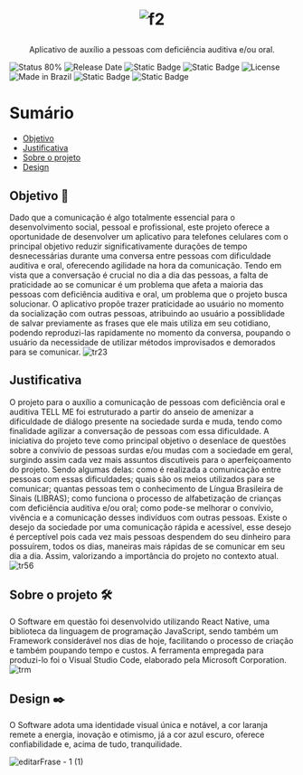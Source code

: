 # <p align="center">![f2](https://github.com/EnioBristotJunior/TellMe/assets/142932338/1f15cbe3-b59e-4e59-a91a-20a7869925ba)</p>

<p align="center">Aplicativo de auxílio a pessoas com deficiência auditiva e/ou oral.</p>

![Status 80%](https://img.shields.io/badge/Status-80%25-ff7f00)
![Release Date](https://img.shields.io/badge/Release%20Date-%2F%2F%2F%2F%2F%2F-420001)
![Static Badge](https://img.shields.io/badge/React%20Native-00a9cf?logo=react)
![Static Badge](https://img.shields.io/badge/JavaScript-000000?logo=javascript)
![License](https://img.shields.io/badge/License-ETEC-8c0a0a)
![Made in Brazil](https://img.shields.io/badge/Made%20in-Brazil-04360d)
![Static Badge](https://img.shields.io/badge/Android-000000?logo=android)
![Static Badge](https://img.shields.io/badge/Mongo%20DB-16134a?logo=mongodb)

Sumário
=================

  * [Objetivo](#objetivo)
  * [Justificativa](#justificativa)
  * [Sobre o projeto](#sobre-o-projeto)
  * [Design](#design)

## Objetivo 🎯
Dado que a comunicação é algo totalmente essencial para o desenvolvimento social, pessoal e profissional, este projeto oferece a oportunidade de desenvolver um aplicativo para telefones celulares com o principal objetivo reduzir significativamente durações de tempo desnecessárias durante uma conversa entre pessoas com dificuldade auditiva e oral, oferecendo agilidade na hora da comunicação. Tendo em vista que a conversação é crucial no dia a dia das pessoas, a falta de praticidade ao se comunicar é um problema que afeta a maioria das pessoas com deficiência auditiva e oral, um problema que o projeto busca solucionar. O aplicativo propõe trazer praticidade ao usuário no momento da socialização com outras pessoas, atribuindo ao usuário a possiblidade de salvar previamente as frases que ele mais utiliza em seu cotidiano, podendo reproduzi-las rapidamente no momento da conversa, poupando o usuário da necessidade de utilizar métodos improvisados e demorados para se comunicar.
![tr23](https://github.com/EnioBristotJunior/TellMe/assets/142932338/ca9a7783-a706-4b03-bd5e-8a95cd5478ff)

## Justificativa
O projeto para o auxílio a comunicação de pessoas com deficiência oral e auditiva TELL ME foi estruturado a partir do anseio de amenizar a dificuldade de diálogo presente na sociedade surda e muda, tendo como finalidade agilizar a conversação de pessoas com essa dificuldade.
A iniciativa do projeto teve como principal objetivo o desenlace de questões sobre a convívio de pessoas surdas e/ou mudas com a sociedade em geral, surgindo assim cada vez mais assuntos discutíveis para o aperfeiçoamento do projeto. Sendo algumas delas: como é realizada a comunicação entre pessoas com essas dificuldades; quais são os meios utilizados para se comunicar; quantas pessoas tem o conhecimento de Língua Brasileira de Sinais (LIBRAS); como funciona o processo de alfabetização de crianças com deficiência auditiva e/ou oral; como pode-se melhorar o convívio, vivência e a comunicação desses indivíduos com outras pessoas.
Existe o desejo da sociedade por uma comunicação rápida e acessível, esse desejo é perceptível pois cada vez mais pessoas despendem do seu dinheiro para possuírem, todos os dias, maneiras mais rápidas de se comunicar em seu dia a dia. Assim, valorizando a importância do projeto no contexto atual.
![tr56](https://github.com/EnioBristotJunior/TellMe/assets/142932338/299d0e1f-9f86-4cda-8549-422d69e05624)

## Sobre o projeto 🛠️
O Software em questão foi desenvolvido utilizando React Native, uma biblioteca da linguagem de programação JavaScript, sendo também um Framework considerável nos dias de hoje, facilitando o processo de criação e também poupando tempo e custos. A ferramenta empregada para produzi-lo foi o Visual Studio Code, elaborado pela Microsoft Corporation.
![trm](https://github.com/EnioBristotJunior/TellMe/assets/142932338/36058be4-c197-4e8f-aa46-3d70da25bb8a)

## Design ✒️
O Software adota uma identidade visual única e notável, a cor laranja remete a energia, inovação e otimismo, já a cor azul escuro, oferece confiabilidade e, acima de tudo, tranquilidade.

![editarFrase - 1 (1)](https://github.com/EnioBristotJunior/TellMe/assets/142932338/dab4c775-27fb-4e0f-acfa-9a9f9602accb)







